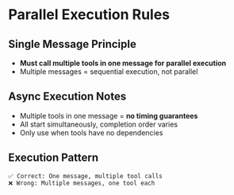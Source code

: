 # Parallel Execution Rules

## Single Message Principle
- **Must call multiple tools in one message for parallel execution**
- Multiple messages = sequential execution, not parallel

## Async Execution Notes
- Multiple tools in one message = **no timing guarantees**
- All start simultaneously, completion order varies
- Only use when tools have no dependencies

## Execution Pattern
```
✅ Correct: One message, multiple tool calls
❌ Wrong: Multiple messages, one tool each
```